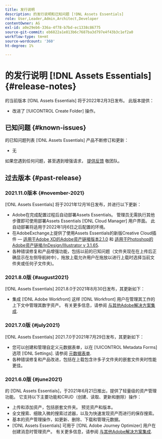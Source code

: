 ```yaml
---
title: 发行说明
description: 的发行说明和已知问题 [!DNL Assets Essentials]
role: User,Leader,Admin,Architect,Developer
contentOwner: AG
exl-id: a0e29eb6-336a-4f78-b7bd-ec1338c86775
source-git-commit: eb6822a1e813b6c7687ba3d797e4f43b3c1ef2a0
workflow-type: tm+mt
source-wordcount: '360'
ht-degree: 1%

---
```


# 的发行说明 [!DNL Assets Essentials] {#release-notes}

的当前版本 [!DNL Assets Essentials] 将于2022年2月3日发布。 此版本提供：

* 改进了 [!UICONTROL Create Folder] 操作。 <!-- CQ-4338818 -->

## 已知问题 {#known-issues}

的已知问题列表 [!DNL Assets Essentials] 产品不断修订和更新：

* 无

如果您遇到任何问题，甚至遇到增强请求， [提供反馈](#provide-feedback) 敬团队。

## 过去版本 {#past-release}

### 2021.11.0版本 {#november-2021}

[!DNL Assets Essentials] 将于2021年12月16日发布，并进行以下更新：

* Adobe在完成配置过程后自动部署Assets Essentials。 管理员无需执行其他步骤即可使用部署Assets Essentials [!DNL Cloud Manager] 用户界面。 此自动部署将适用于2022年1月6日之后配置的环境。
* 在AdobeExchange上提供了使用Assets Essentials的新版Creative Cloud插件 —  [适用于Adobe XD的Adobe资产链接版本2.1.0](https://exchange.adobe.com/creativecloud/plugindetails.html/app/cc/61d229b9) 和 [适用于Photoshop的Adobe资产链接/InDesign/Illustrator v 3.1.65](https://exchange.adobe.com/creativecloud.details.106875.adobe-asset-link-cep.html).
* 各种错误修复和产品增强功能，包括以前的已知问题（文件夹现在在上传后正确显示在左侧导航树中）<!-- CQ-4337638 -->，拖放上载允许用户在拖放以进行上载时选择当前文件夹或任何子文件夹<!-- CQ-4327753 -->)。

### 2021.8.0版 {#august2021}

[!DNL Assets Essentials] 2021.8.0于2021年8月30日发布，其更新如下：

* 集成 [!DNL Adobe Workfront] 这样 [!DNL Workfront] 用户在管理其工作的上下文中管理其数字资产。 有关更多信息，请参阅 [与其他Adobe解决方案集成](/help/integration.md).

### 2021.7.0版 {#july2021}

[!DNL Assets Essentials] 2021.7.0于2021年7月29日发布，其更新如下：

* 您可以创建和管理自定义元数据表单，以在 [!UICONTROL Metadata Forms] 选项 [!DNL Settings]. 请参阅 [元数据表单](metadata.md#metadata-forms).
* 各种错误修复和产品改进，包括在上载包含许多子文件夹的嵌套文件夹时性能更佳。

### 2021.6.0版 {#june2021}

的 [!DNL Assets Essentials]，于2021年6月21日推出，提供了轻量级的资产管理功能。 它支持以下主要功能和CRUD（创建、读取、更新和删除）操作：

* 上传和添加资产，包括嵌套文件夹。 预览资产和版本。
* 全文搜索、细致入微的搜索过滤器，以及为快速发现资产而进行的保存搜索。
* 基本的资产管理操作，如更新、删除、下载和管理元数据。
* [!DNL Assets Essentials] 可用于 [!DNL Adobe Journey Optimizer] 用户在创建消息时管理资产。 有关更多信息，请参阅 [与其他Adobe解决方案集成](/help/integration.md).
